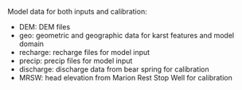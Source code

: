 Model data for both inputs and calibration:
- DEM: DEM files
- geo: geometric and geographic data for karst features and model domain
- recharge: recharge files for model input
- precip: precip files for model input
- discharge: discharge data from bear spring for calibration
- MRSW: head elevation from Marion Rest Stop Well for calibration

